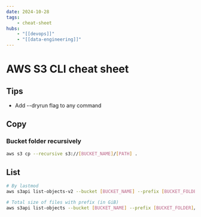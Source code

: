 ```yaml
---
date: 2024-10-28
tags:
    - cheat-sheet
hubs:
    - "[[devops]]"
    - "[[data-engineering]]"
---
```


# AWS S3 CLI cheat sheet

## Tips

- Add --dryrun flag to any command

## Copy

### Bucket folder recursively

```bash
aws s3 cp --recursive s3://[BUCKET_NAME]/[PATH] .
```

## List


```bash
# By lastmod
aws s3api list-objects-v2 --bucket [BUCKET_NAME] --prefix [BUCKET_FOLDER]/ --query 'Contents[].[Key, LastModified]' --output json | jq 'sort_by(.[1]) | reverse | .[].0'

# Total size of files with prefix (in GiB)
aws s3api list-objects --bucket [BUCKET_NAME] --prefix [BUCKET_FOLDER]/ --query "Contents[].Size" --output json | jq 'add / (1024 * 1024 * 1024)'
```


